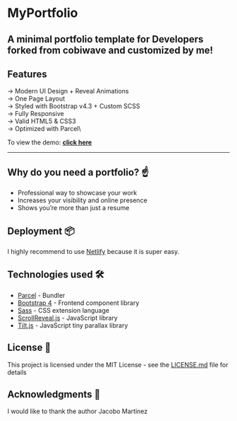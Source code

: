 # MyPortfolio 

## A minimal portfolio template for Developers forked from cobiwave and customized by me!

## Features

-> Modern UI Design + Reveal Animations\
-> One Page Layout\
-> Styled with Bootstrap v4.3 + Custom SCSS\
-> Fully Responsive\
-> Valid HTML5 & CSS3\
-> Optimized with Parcel\

To view the demo: **[click here](https://the-MyPortfolio.netlify.app/)**

---

## Why do you need a portfolio? ☝️

- Professional way to showcase your work
- Increases your visibility and online presence
- Shows you’re more than just a resume

## Deployment 📦

I highly recommend to use [Netlify](https://netlify.com) because it is super easy.

## Technologies used 🛠️

- [Parcel](https://parceljs.org/) - Bundler
- [Bootstrap 4](https://getbootstrap.com/docs/4.3/getting-started/introduction/) - Frontend component library
- [Sass](https://sass-lang.com/documentation) - CSS extension language
- [ScrollReveal.js](https://scrollrevealjs.org/) - JavaScript library
- [Tilt.js](https://gijsroge.github.io/tilt.js/) - JavaScript tiny parallax library

## License 📄

This project is licensed under the MIT License - see the [LICENSE.md](LICENSE.md) file for details

## Acknowledgments 🎁

I would like to thank the author Jacobo Martinez
